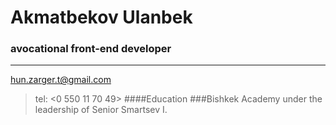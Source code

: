 # Akmatbekov Ulanbek
###  avocational front-end developer  ###
***
<hun.zarger.t@gmail.com>
>tel:  <0 550 11 70 49>
####Education  ###Bishkek Academy under the leadership of Senior Smartsev I. 